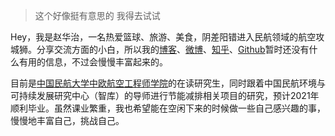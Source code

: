 > 这个好像挺有意思的 
> 我得去试试

Hey，我是赵华治，一名热爱篮球、旅游、美食，阴差阳错进入民航领域的航空攻城狮。分享交流方面的小白，所以我的[博客](https://www.zhaohuazhi.cn)、[微博](https://weibo.com/u/5559902108/home?wvr=5)、[知乎](https://www.zhihu.com/people/stay-hungary/activities)、[Github](https://github.com/AntoninHuaZhi)暂时还没有什么有用的信息，不过会慢慢丰富起来的。

目前是[中国民航大学](http://www.cauc.edu.cn/zhv3/)[中欧航空工程师学院](http://www.cauc.edu.cn/siae/)的在读研究生，同时跟着中国民航环境与可持续发展研究中心（智库）的导师进行节能减排相关项目的研究，预计2021年顺利毕业。虽然课业繁重，我也希望能在空闲下来的时候做一些自己感兴趣的事，慢慢地丰富自己，挑战自己。
